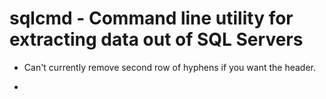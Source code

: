 # sqlcmd - Command line utility for extracting data out of SQL Servers


- Can't currently remove second row of hyphens if you want the header.

-
